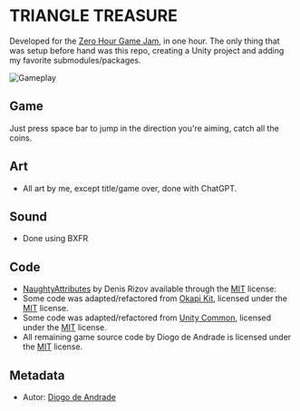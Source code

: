 # TRIANGLE TREASURE

Developed for the [Zero Hour Game Jam](https://itch.io/jam/zero-hour-game-jam-2024), in one hour.
The only thing that was setup before hand was this repo, creating a Unity project and adding my favorite submodules/packages.

![Gameplay](Screenshots/screen01.png)

## Game

Just press space bar to jump in the direction you're aiming, catch all the coins.

## Art

* All art by me, except title/game over, done with ChatGPT.

## Sound

* Done using BXFR

## Code

- [NaughtyAttributes](https://github.com/dbrizov/NaughtyAttributes.git) by Denis Rizov available through the [MIT] license:
- Some code was adapted/refactored from [Okapi Kit](https://github.com/VideojogosLusofona/OkapiKit), licensed under the [MIT] license.
- Some code was adapted/refactored from [Unity Common](https://github.com/DiogoDeAndrade/UnityCommon), licensed under the [MIT] license.
- All remaining game source code by Diogo de Andrade is licensed under the [MIT] license.

## Metadata

- Autor: [Diogo de Andrade]

[Diogo de Andrade]:https://github.com/DiogoDeAndrade
[CC0]:https://creativecommons.org/publicdomain/zero/1.0/
[CC-BY 3.0]:https://creativecommons.org/licenses/by/3.0/
[CC-BY-SA 4.0]:http://creativecommons.org/licenses/by-sa/4.0/
[CC-BY 4.0]:https://creativecommons.org/licenses/by/4.0/
[MIT]:LICENSE
